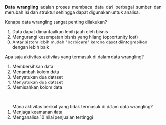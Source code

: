 <p align="justify"><b>Data wrangling</b> adalah proses membaca data dari berbagai sumber dan merubah isi dan struktur sehingga dapat digunakan untuk analisa.</p>
Kenapa data wrangling sangat penting dilakukan?
<ol>
  <li>Data dapat dimanfaatkan lebih jauh oleh bisnis</li>
  <li>Mengurangi kesempatan bisnis yang hilang (opportunity lost)</li>
  <li>Antar sistem lebih mudah "berbicara" karena dapat diintegrasikan dengan lebih baik</li>
</ol>
Apa saja aktivitas-aktivitas yang termasuk di dalam data wrangling?
<ol>
  <li>Membersihkan data</li>
  <li>Menambah kolom data</li>
  <li>Menyatukan dua dataset</li>
  <li>Menyatukan dua dataset</li>
  <li>Memisahkan kolom data</li></ol></br>
  <ol>Mana aktivitas berikut yang tidak termasuk di dalam data wrangling?
<li>Menjaga keamanan data</li>
<li>Menganalisa 10 nilai penjualan tertinggi</li></ol>







